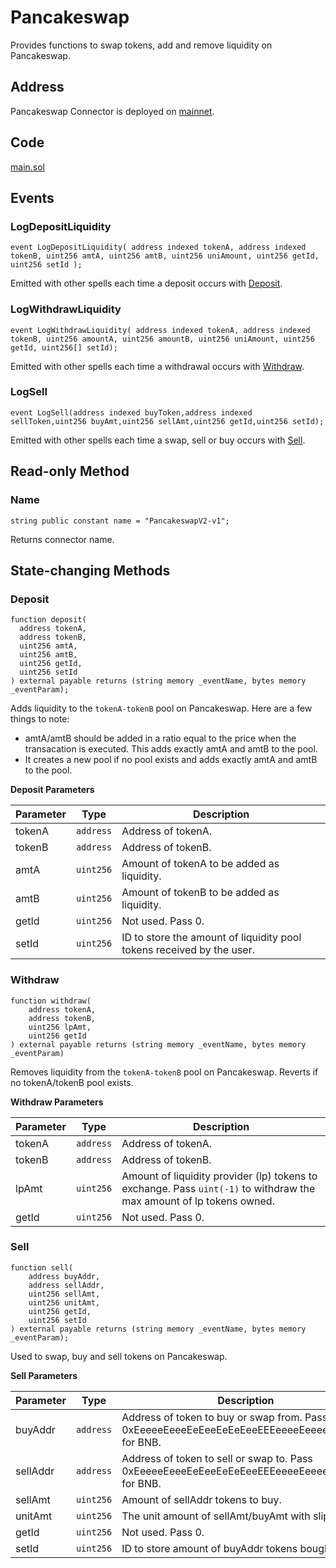 # Pancakeswap

Provides functions to swap tokens, add and remove liquidity on Pancakeswap.

## Address

Pancakeswap Connector is deployed on [mainnet](https://bscscan.com/address/0x546bde105b24147bbd34f3147a0fd68961515feb).

## Code

[main.sol](https://github.com/Open-Currency-Collective/Nubian-dsa-connectors/blob/master/contracts/connectors/pancakeswap/main.sol)

## Events

### LogDepositLiquidity

```solidity
event LogDepositLiquidity( address indexed tokenA, address indexed tokenB, uint256 amtA, uint256 amtB, uint256 uniAmount, uint256 getId, uint256 setId );
```

Emitted with other spells each time a deposit occurs with [Deposit](pancakeswap.md#Deposit).

### LogWithdrawLiquidity

```solidity
event LogWithdrawLiquidity( address indexed tokenA, address indexed tokenB, uint256 amountA, uint256 amountB, uint256 uniAmount, uint256 getId, uint256[] setId);
```

Emitted with other spells each time a withdrawal occurs with [Withdraw](pancakeswap.md#Withdraw).

### LogSell

```solidity
event LogSell(address indexed buyToken,address indexed sellToken,uint256 buyAmt,uint256 sellAmt,uint256 getId,uint256 setId);
```

Emitted with other spells each time a swap, sell or buy occurs with [Sell](pancakeswap.md#Sell).

## Read-only Method

### Name

```solidity
string public constant name = "PancakeswapV2-v1";
```

Returns connector name.

## State-changing Methods

### Deposit

```solidity
function deposit(
  address tokenA,
  address tokenB,
  uint256 amtA,
  uint256 amtB,
  uint256 getId,
  uint256 setId
) external payable returns (string memory _eventName, bytes memory _eventParam);
```

Adds liquidity to the `tokenA-tokenB` pool on Pancakeswap. Here are a few things to note:

* amtA/amtB should be added in a ratio equal to the price when the transacation is executed. This adds exactly amtA and amtB to the pool.
* It creates a new pool if no pool exists and adds exactly amtA and amtB to the pool.

**Deposit Parameters**

| Parameter | Type      | Description                                                           |
| --------- | --------- | --------------------------------------------------------------------- |
| tokenA    | `address` | Address of tokenA.                                                    |
| tokenB    | `address` | Address of tokenB.                                                    |
| amtA      | `uint256` | Amount of tokenA to be added as liquidity.                            |
| amtB      | `uint256` | Amount of tokenB to be added as liquidity.                            |
| getId     | `uint256` | Not used. Pass 0.                                                     |
| setId     | `uint256` | ID to store the amount of liquidity pool tokens received by the user. |

### Withdraw

```solidity
function withdraw(
    address tokenA,
    address tokenB,
    uint256 lpAmt,
    uint256 getId
) external payable returns (string memory _eventName, bytes memory _eventParam)
```

Removes liquidity from the `tokenA-tokenB` pool on Pancakeswap. Reverts if no tokenA/tokenB pool exists.

**Withdraw Parameters**

| Parameter | Type      | Description                                                                                                          |
| --------- | --------- | -------------------------------------------------------------------------------------------------------------------- |
| tokenA    | `address` | Address of tokenA.                                                                                                   |
| tokenB    | `address` | Address of tokenB.                                                                                                   |
| lpAmt     | `uint256` | Amount of liquidity provider (lp) tokens to exchange. Pass `uint(-1)` to withdraw the max amount of lp tokens owned. |
| getId     | `uint256` | Not used. Pass 0.                                                                                                    |

### Sell

```solidity
function sell(
    address buyAddr,
    address sellAddr,
    uint256 sellAmt,
    uint256 unitAmt,
    uint256 getId,
    uint256 setId
) external payable returns (string memory _eventName, bytes memory _eventParam);
```

Used to swap, buy and sell tokens on Pancakeswap.

**Sell Parameters**

| Parameter | Type      | Description                                                                                    |
| --------- | --------- | ---------------------------------------------------------------------------------------------- |
| buyAddr   | `address` | Address of token to buy or swap from. Pass 0xEeeeeEeeeEeEeeEeEeEeeEEEeeeeEeeeeeeeEEeE for BNB. |
| sellAddr  | `address` | Address of token to sell or swap to. Pass 0xEeeeeEeeeEeEeeEeEeEeeEEEeeeeEeeeeeeeEEeE for BNB.  |
| sellAmt   | `uint256` | Amount of sellAddr tokens to buy.                                                              |
| unitAmt   | `uint256` | The unit amount of sellAmt/buyAmt with slippage.                                               |
| getId     | `uint256` | Not used. Pass 0.                                                                              |
| setId     | `uint256` | ID to store amount of buyAddr tokens bought.                                                   |
